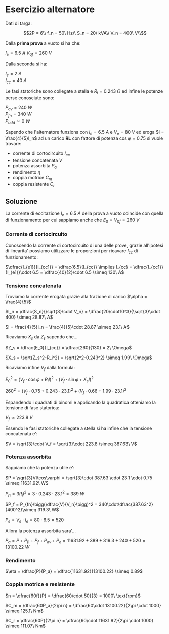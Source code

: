 # Esercizio alternatore  

Dati di targa:  

```math
2P = 6\\
f_n = 50\ Hz\\
S_n = 20\ kVA\\
V_n = 400\ V\\
```
Dalla **prima prova** a vuoto si ha che:  

$I_e = 6.5\ A$
$V_{0f} = 260\ V$

Dalla seconda si ha:  

$I_e =2\ A$  
$I_{cc} = 40\ A$  

Le fasi statoriche sono collegate a stella e $R_i = 0.243\ \Omega$ ed infine le potenze perse conosciute sono:  

$P_{av} = 240\ W$  
$P_{fn} = 340\ W$  
$P_{add} \simeq 0\ W$  

Sapendo che l'alternatore funziona con $I_e = 6.5\ A$ e $V_e = 80\ V$ ed eroga $I = \frac{4}{5}I_n$ ad un carico **RL** con fattore di potenza $\cos\varphi = 0.75$ si vuole trovare:

* corrente di cortocircuito $I_{cc}$
* tensione concatenata $V$
* potenza assorbita $P_a$
* rendimento $\eta$
* coppia motrice $C_m$
* coppia resistente $C_r$

## Soluzione  

La corrente di eccitazione $I_e = 6.5\ A$ della prova a vuoto coincide con quella di funzionamento per cui sappiamo anche che $E_0 = V_{0f} = 260\ V$  

### Corrente di cortocircuito  

Conoscendo la corrente di cortocircuito di una delle prove, grazie all'ipotesi di linearita' possiamo utilizzare le proporzioni per ricavare $I_{cc}$ di funzionamento:  

$\dfrac{I_{e1}}{I_{cc1}} = \dfrac{6.5}{I_{cc}} \implies I_{cc} = \dfrac{I_{cc1}}{I_{e1}}\cdot 6.5 = \dfrac{40}{2}\cdot 6.5 \simeq 130\ A$  

### Tensione concatenata  

Troviamo la corrente erogata grazie alla frazione di carico $\alpha = \frac{4}{5}$  

$I_n = \dfrac{S_n}{\sqrt{3}\cdot V_n} = \dfrac{20\cdot10^3}{\sqrt{3}\cdot 400} \simeq 28.87\ A$  

$I = \frac{4}{5}I_n = \frac{4}{5}\cdot 28.87 \simeq 23.1\ A$  

Ricaviamo $X_s$ da $Z_s$ sapendo che...  

$Z_s = \dfrac{E_0}{I_{cc}} = \dfrac{260}{130} = 2\ \Omega$  

$X_s = \sqrt{Z_s^2-R_i^2} = \sqrt{2^2-0.243^2} \simeq 1.99\ \Omega$  

Ricaviamo infine $V_f$ dalla formula:  

$E_0^2 = \bigg(V_f\cdot\cos\varphi+R_iI\bigg)^2+\bigg(V_f\cdot\sin\varphi+X_sI\bigg)^2$  

$260^2 = \bigg(V_f\cdot 0.75+0.243\cdot 23.1\bigg)^2+\bigg(V_f\cdot 0.66+1.99\cdot 23.1 \bigg)^2$  

Espandendo i quadrati di binomi e applicando la quadratica otteniamo la tensione di fase statorica:  

$V_f \simeq 223.8\ V$  

Essendo le fasi statoriche collegate a stella si ha infine che la tensione concatenata e':  

$V = \sqrt{3}\cdot V_f = \sqrt{3}\cdot 223.8 \simeq 387.63\ V$  

### Potenza assorbita  

Sappiamo che la potenza utile e':  

$P = \sqrt{3}VI\cos\varphi = \sqrt{3}\cdot 387.63 \cdot 23.1 \cdot 0.75 \simeq 11631.92\ W$  

$P_{j1} = 3R_iI^2 = 3\cdot 0.243 \cdot 23.1^2 = 389\ W$  

$P_f = P_{fn}\bigg(\dfrac{V}{V_n}\bigg)^2 = 340\cdot\dfrac{387.63^2}{400^2}\simeq 319.3\ W$  

$P_e = V_e \cdot I_e = 80\cdot 6.5 = 520$

Allora la potenza assorbita sara'...  

$P_a = P + P_{j1} + P_f + P_{av} + P_e = 11631.92 + 389 + 319.3 + 240 + 520 = 13100.22\ W$  

### Rendimento  

$\eta = \dfrac{P}{P_a} = \dfrac{11631.92}{13100.22} \simeq 0.89$  

### Coppia motrice e resistente  

$n = \dfrac{60f}{P} = \dfrac{60\cdot 50}{3} = 1000\ \text{rpm}$  

$C_m = \dfrac{60P_a}{2\pi n} = \dfrac{60\cdot 13100.22}{2\pi \cdot 1000} \simeq 125.1\ Nm$  

$C_r = \dfrac{60P}{2\pi n} = \dfrac{60\cdot 11631.92}{2\pi \cdot 1000} \simeq 111.07\ Nm$  
